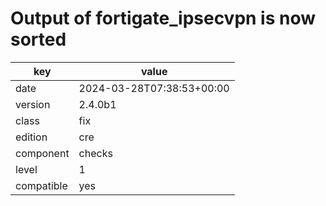 [//]: # (werk v2)
# Output of fortigate_ipsecvpn is now sorted

key        | value
---------- | ---
date       | 2024-03-28T07:38:53+00:00
version    | 2.4.0b1
class      | fix
edition    | cre
component  | checks
level      | 1
compatible | yes
